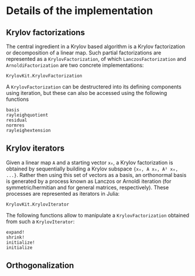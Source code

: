 # Details of the implementation

## Krylov factorizations
The central ingredient in a Krylov based algorithm is a Krylov factorization or decomposition
of a linear map. Such partial factorizations are represented as a `KrylovFactorization`, of
which `LanczosFactorization` and `ArnoldiFactorization` are two concrete implementations:
```@docs
KrylovKit.KrylovFactorization
```
A `KrylovFactorization` can be destructered into its defining components using iteration, but
these can also be accessed using the following functions
```@docs
basis
rayleighquotient
residual
normres
rayleighextension
```

## Krylov iterators
Given a linear map ``A`` and a starting vector ``x₀``, a Krylov factorization is obtained by sequentially
building a Krylov subspace ``{x₀, A x₀, A² x₀, ...}``. Rather then using this set of vectors
as a basis, an orthonormal basis is generated by a process known as Lanczos or Arnoldi iteration
(for symmetric/hermitian and for general matrices, respectively). These processes are represented
as iterators in Julia:
```@docs
KrylovKit.KrylovIterator
```
The following functions allow to manipulate a `KrylovFactorization` obtained from such a
`KrylovIterator`:

```@docs
expand!
shrink!
initialize!
initialize
```

## Orthogonalization
